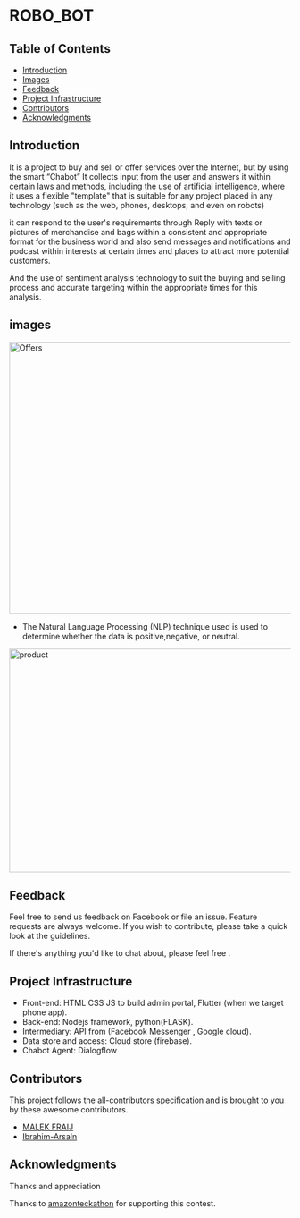# ROBO_BOT


<!-- START doctoc generated  please keep comment here to allow auto update -->
<!-- DON'T EDIT THIS SECTION, INSTEAD RE-RUN doctoc TO UPDATE -->


## Table of Contents

- [Introduction](#introduction)
- [Images](#images)
- [Feedback](#feedback)
- [Project Infrastructure](#project-infrastructure)
- [Contributors](#contributors)
- [Acknowledgments](#acknowledgments)

<!-- END doctoc generated TOC please keep comment here to allow auto update -->

## Introduction


It is a project to buy and sell or offer services over the Internet, but by using the smart “Chabot” It collects input from the user and answers it within certain laws and methods, including the use of artificial intelligence, where it uses a flexible "template" that is suitable for any project placed in any technology (such as the web, phones, desktops, and even on robots)

 it can respond to the user's requirements through Reply with texts or pictures of merchandise and bags within a consistent and appropriate format for the business world and also send messages and notifications and podcast within interests at certain times and places to attract more potential customers.

And the use of sentiment analysis technology to suit the buying and selling process and accurate targeting within the appropriate times for this analysis. 


## images


<img src="/image/687474703a2f2f692e696d6775722e636f6d2f496b536e46524c2e706e67.jpg" alt="Offers" width="836px" height="487px" />

* The Natural Language Processing (NLP) technique used is used to
  determine whether the data is positive,negative, or neutral.
  

<img src="/image/ROBO-BOT%20%207.jpeg" alt="product" width="836px" height="400px" />




## Feedback

Feel free to send us feedback on Facebook or file an issue. Feature requests are always welcome. If you wish to contribute, please take a quick look at the guidelines.

If there's anything you'd like to chat about, please feel free .




## Project Infrastructure

* Front-end: HTML CSS JS  to build admin portal, Flutter (when we target phone app). 
* Back-end: Nodejs framework, python(FLASK). 
* Intermediary: API from (Facebook Messenger , Google cloud).
* Data store and access: Cloud store (firebase). 
* Chabot Agent: Dialogflow



## Contributors

This project follows the all-contributors specification and is brought to you by these awesome contributors.
* [MALEK FRAIJ](https://github.com/MALEK-FRAIJ)
* [Ibrahim-Arsaln](https://github.com/Ibrahim-Arsaln)

## Acknowledgments

Thanks and appreciation

Thanks to [amazonteckathon](https://amazonteckathon.com/) for supporting this contest.
